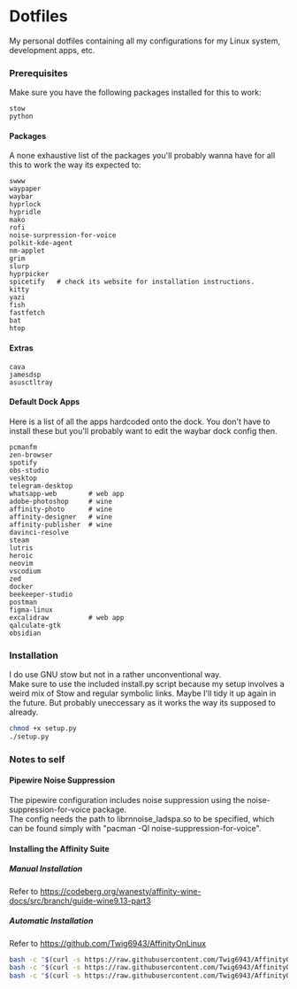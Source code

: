 # Dotfiles

My personal dotfiles containing all my configurations for my Linux system, development apps, etc.

### Prerequisites

Make sure you have the following packages installed for this to work:  
```
stow
python
```

#### Packages

A none exhaustive list of the packages you'll probably wanna have for all this to work the way its expected to:  

```
swww
waypaper
waybar
hyprlock
hypridle
mako
rofi
noise-surpression-for-voice
polkit-kde-agent
nm-applet
grim
slurp
hyprpicker
spicetify   # check its website for installation instructions.
kitty
yazi
fish
fastfetch
bat
htop
```

#### Extras
```
cava
jamesdsp
asusctltray
```

#### Default Dock Apps

Here is a list of all the apps hardcoded onto the dock. You don't have to install these but you'll probably want to edit the waybar dock config then.
```
pcmanfm
zen-browser
spotify
obs-studio
vesktop
telegram-desktop
whatsapp-web        # web app
adobe-photoshop     # wine
affinity-photo      # wine
affinity-designer   # wine
affinity-publisher  # wine
davinci-resolve
steam
lutris
heroic
neovim
vscodium
zed
docker
beekeeper-studio
postman
figma-linux
excalidraw          # web app
qalculate-gtk
obsidian
```

### Installation

I do use GNU stow but not in a rather unconventional way.  
Make sure to use the included install.py script because my setup involves a weird mix of Stow and regular symbolic links.
Maybe I'll tidy it up again in the future. But probably uneccessary as it works the way its supposed to already.

```sh
chmod +x setup.py
./setup.py
```

### Notes to self

#### Pipewire Noise Suppression

The pipewire configuration includes noise suppression using the noise-suppression-for-voice package.  
The config needs the path to librnnoise_ladspa.so to be specified, which can be found simply with "pacman -Ql noise-suppression-for-voice".

#### Installing the Affinity Suite

##### Manual Installation

Refer to https://codeberg.org/wanesty/affinity-wine-docs/src/branch/guide-wine9.13-part3

##### Automatic Installation

Refer to https://github.com/Twig6943/AffinityOnLinux

```sh
bash -c "$(curl -s https://raw.githubusercontent.com/Twig6943/AffinityOnLinux/main/AffinityScripts/AffinityPhoto.sh)"
bash -c "$(curl -s https://raw.githubusercontent.com/Twig6943/AffinityOnLinux/main/AffinityScripts/AffinityDesigner.sh)"
bash -c "$(curl -s https://raw.githubusercontent.com/Twig6943/AffinityOnLinux/main/AffinityScripts/AffinityPublisher.sh)"
```

